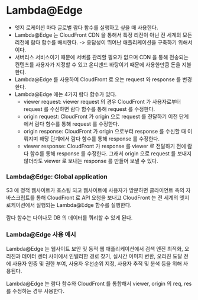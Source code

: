 # Lambda@Edge

- 엣지 로케이션 마다 글로벌 람다 함수를 실행하고 싶을 때 사용한다.
- Lambda@Edge 는 CloudFront CDN 을 통해서 특정 리전이 아닌 전 세계의 모든 리전에 람다 함수를 배치한다. -> 응답성이 뛰어난 애플리케이션을 구축하기 위해서이다.
- 서버리스 서비스이기 때문에 서버를 관리할 필요가 없으며 CDN 을 통해 전송되는 컨텐츠를 사용자가 지정할 수 있고 온디맨드 바탕이기 때문에 사용한만큼 돈을 지불한다.
- Lambda@Edge 를 사용하여 CloudFront 로 오는 request 와 response 를 변경한다.
- Lambda@Edge 에는 4가지 람다 함수가 있다.
  - viewer request: viewer request 의 경우 CloudFront 가 사용자로부터 request 를 수신하면 람다 함수를 통해 request 를 수정한다.
  - origin request: CloudFront 가 origin 으로 request 를 전달하기 이전 단계에서 람다 함수를 통해 request 를 수정한다.
  - origin response: CloudFront 가 origin 으로부터 response 를 수신할 때 이뤄지며 해당 단계에서 람다 함수를 통해 response 를 수정한다.
  - viewer response: CloudFront 가 response 를 viewer 로 전달하기 전에 람다 함수를 통해 response 를 수정한다. 그래서 origin 으로 request 를 보내지 않더라도 viewer 로 보내는 response 를 만들어 보낼 수 있다.

### Lambda@Edge: Global application

S3 에 정적 웹사이트가 호스팅 되고 웹사이트에 사용자가 방문하면 클라이언트 측의 자바스크립트를 통해 CloudFront 로 API 요청을 보내고 CloudFront 는 전 세계의 엣지 로케이션에서 실행되는 Lambda@Edge 함수를 실행한다.

람다 함수는 다이나모 DB 의 데이터를 쿼리할 수 있게 된다.

### Lambda@Edge 사용 예시

Lambda@Edge 는 웹사이트 보안 및 동적 웹 애플리케이션에서 검색 엔진 최적화, 오리진과 데이터 센터 사이에서 인텔리한 경로 찾기, 실시간 이미지 변환, 오리진 도달 전에 사용자 인증 및 권한 부여, 사용자 우선순위 지정, 사용자 추적 및 분석 등을 위해 사용된다.

Lambda@Edge 는 람다 함수와 CloudFront 를 통합해서 viewer, origin 의 req, res 를 수정하는 경우 사용한다.